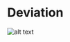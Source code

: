 # Deviation 

![alt text](https://github.com/Team-Eight/sthlm-commuter/blob/gh-pages/docs/DeviationDocumentation.png)
